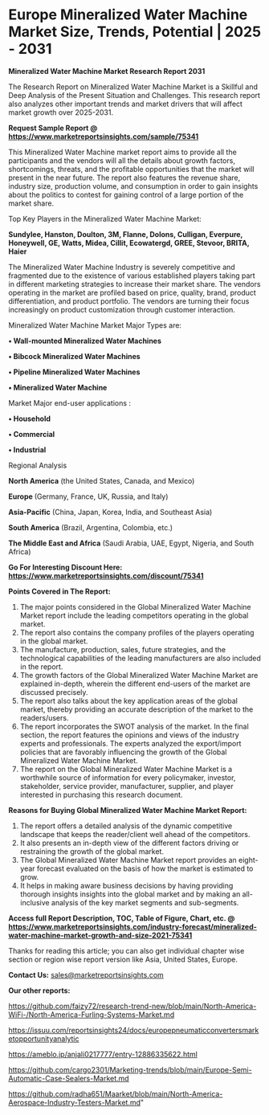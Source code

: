 # Europe Mineralized Water Machine Market Size, Trends, Potential | 2025 - 2031

<strong>Mineralized Water Machine Market Research Report 2031</strong>

The Research Report on Mineralized Water Machine Market is a Skillful and Deep Analysis of the Present Situation and Challenges. This research report also analyzes other important trends and market drivers that will affect market growth over 2025-2031.

<strong>Request Sample Report @ <a href=https://www.marketreportsinsights.com/sample/75341>https://www.marketreportsinsights.com/sample/75341</a></strong>

This Mineralized Water Machine market report aims to provide all the participants and the vendors will all the details about growth factors, shortcomings, threats, and the profitable opportunities that the market will present in the near future. The report also features the revenue share, industry size, production volume, and consumption in order to gain insights about the politics to contest for gaining control of a large portion of the market share.

Top Key Players in the Mineralized Water Machine Market:

<strong>Sundylee, Hanston, Doulton, 3M, Flanne, Dolons, Culligan, Everpure, Honeywell, GE, Watts, Midea, Cillit, Ecowatergd, GREE, Stevoor, BRITA, Haier</strong>

The Mineralized Water Machine Industry is severely competitive and fragmented due to the existence of various established players taking part in different marketing strategies to increase their market share. The vendors operating in the market are profiled based on price, quality, brand, product differentiation, and product portfolio. The vendors are turning their focus increasingly on product customization through customer interaction.

Mineralized Water Machine Market Major Types are:

<strong>• Wall-mounted Mineralized Water Machines

• Bibcock Mineralized Water Machines

• Pipeline Mineralized Water Machines

• Mineralized Water Machine</strong>

Market Major end-user applications :

<strong>• Household

• Commercial

• Industrial</strong>

Regional Analysis

</u><strong><b>North America</b></strong> (the United States, Canada, and Mexico)

<strong><b>Europe </b></strong>(Germany, France, UK, Russia, and Italy)

<strong><b>Asia-Pacific</b></strong> (China, Japan, Korea, India, and Southeast Asia)

<strong><b>South America</b></strong> (Brazil, Argentina, Colombia, etc.)

<strong><b>The Middle East and Africa</b></strong> (Saudi Arabia, UAE, Egypt, Nigeria, and South Africa)

<strong>Go For Interesting Discount Here: <a href=https://www.marketreportsinsights.com/discount/75341>https://www.marketreportsinsights.com/discount/75341</a></strong>

<strong>Points Covered in The Report:</strong>
<ol>
  <li>The major points considered in the Global Mineralized Water Machine Market report include the leading competitors operating in the global market.</li>
  <li>The report also contains the company profiles of the players operating in the global market.</li>
  <li>The manufacture, production, sales, future strategies, and the technological capabilities of the leading manufacturers are also included in the report.</li>
  <li>The growth factors of the Global Mineralized Water Machine Market are explained in-depth, wherein the different end-users of the market are discussed precisely.</li>
  <li>The report also talks about the key application areas of the global market, thereby providing an accurate description of the market to the readers/users.</li>
  <li>The report incorporates the SWOT analysis of the market. In the final section, the report features the opinions and views of the industry experts and professionals. The experts analyzed the export/import policies that are favorably influencing the growth of the Global Mineralized Water Machine Market.</li>
  <li>The report on the Global Mineralized Water Machine Market is a worthwhile source of information for every policymaker, investor, stakeholder, service provider, manufacturer, supplier, and player interested in purchasing this research document.</li>
</ol>
<strong>Reasons for Buying Global Mineralized Water Machine Market Report:</strong>

<ol>
  <li>The report offers a detailed analysis of the dynamic competitive landscape that keeps the reader/client well ahead of the competitors.</li>
  <li>It also presents an in-depth view of the different factors driving or restraining the growth of the global market.</li>
  <li>The Global Mineralized Water Machine Market report provides an eight-year forecast evaluated on the basis of how the market is estimated to grow.</li>
  <li>It helps in making aware business decisions by having providing thorough insights insights into the global market and by making an all-inclusive analysis of the key market segments and sub-segments.</li>
</ol>
<strong>Access full Report Description, TOC, Table of Figure, Chart, etc. @ <a href=https://www.marketreportsinsights.com/industry-forecast/mineralized-water-machine-market-growth-and-size-2021-75341>https://www.marketreportsinsights.com/industry-forecast/mineralized-water-machine-market-growth-and-size-2021-75341</a></strong>


Thanks for reading this article; you can also get individual chapter wise section or region wise report version like Asia, United States, Europe.

<strong>Contact Us:</strong>
sales@marketreportsinsights.com

<strong>Our other reports:</strong>

<a href=https://github.com/faizy72/research-trend-new/blob/main/North-America-WiFi-/North-America-Furling-Systems-Market.md>https://github.com/faizy72/research-trend-new/blob/main/North-America-WiFi-/North-America-Furling-Systems-Market.md</a>

<a href=https://issuu.com/reportsinsights24/docs/europepneumaticconvertersmarketopportunityanalytic>https://issuu.com/reportsinsights24/docs/europepneumaticconvertersmarketopportunityanalytic</a>

<a href=https://ameblo.jp/anjali0217777/entry-12886335622.html>https://ameblo.jp/anjali0217777/entry-12886335622.html</a>

<a href=https://github.com/cargo2301/Marketing-trends/blob/main/Europe-Semi-Automatic-Case-Sealers-Market.md>https://github.com/cargo2301/Marketing-trends/blob/main/Europe-Semi-Automatic-Case-Sealers-Market.md</a>

<a href=https://github.com/radha651/Maarket/blob/main/North-America-Aerospace-Industry-Testers-Market.md>https://github.com/radha651/Maarket/blob/main/North-America-Aerospace-Industry-Testers-Market.md</a>"
